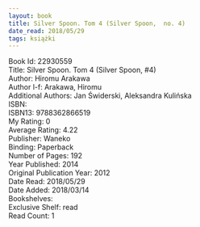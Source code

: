 ```yaml
---
layout: book
title: Silver Spoon. Tom 4 (Silver Spoon,  no. 4)
date_read: 2018/05/29
tags: książki
---
```


Book Id: 22930559<br />
Title: Silver Spoon. Tom 4 (Silver Spoon, #4)<br />
Author: Hiromu Arakawa<br />
Author l-f: Arakawa, Hiromu<br />
Additional Authors: Jan Świderski, Aleksandra Kulińska<br />
ISBN: <br />
ISBN13: 9788362866519<br />
My Rating: 0<br />
Average Rating: 4.22<br />
Publisher: Waneko<br />
Binding: Paperback<br />
Number of Pages: 192<br />
Year Published: 2014<br />
Original Publication Year: 2012<br />
Date Read: 2018/05/29<br />
Date Added: 2018/03/14<br />
Bookshelves: <br />
Exclusive Shelf: read<br />
Read Count: 1<br />


